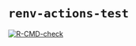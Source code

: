 # `renv-actions-test`

<!-- badges: start -->
[![R-CMD-check](https://github.com/gtm19/renv-actions-test/workflows/R-CMD-check/badge.svg)](https://github.com/gtm19/renv-actions-test/actions)
<!-- badges: end -->
